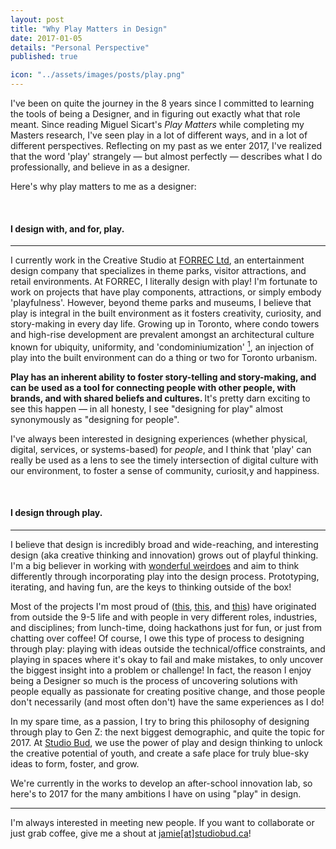 ```yaml
---
layout: post
title: "Why Play Matters in Design"
date: 2017-01-05
details: "Personal Perspective"
published: true

icon: "../assets/images/posts/play.png"
---
```


I've been on quite the journey in the 8 years since I committed to learning the tools of being a Designer, and in figuring out exactly what that role meant. Since reading Miguel Sicart's <i>Play Matters</i> while completing my Masters research, I've seen play in a lot of different ways, and in a lot of different perspectives. Reflecting on my past as we enter 2017, I've realized that the word 'play' strangely — but almost perfectly — describes what I do professionally, and believe in as a designer.

Here's why play matters to me as a designer:

<br>
<h4 class="article-subheading">I design with, and for, play. </h4> <!-- Entertainment Design -->
<hr class="xs-thick-hr" align="left">

I currently work in the Creative Studio at <a href="http://www.forrec.com" target="_blank">FORREC Ltd</a>, an entertainment design company that specializes in theme parks, visitor attractions, and retail environments. At FORREC, I literally design with play! I'm fortunate to work on projects that have play components, attractions, or simply embody 'playfulness'. However, beyond theme parks and museums, I believe that play is integral in the built environment as it fosters creativity, curiosity, and story-making in every day life. Growing up in Toronto, where condo towers and high-rise development are prevalent amongst an architectural culture known for ubiquity, uniformity, and 'condominiumization' <a href="http://www.archdaily.com/802984/ubiquity-and-uniformity-why-torontos-condominiums-all-look-the-same" target="_blank"><sup>1</sup></a>, an injection of play into the built environment can do a thing or two for Toronto urbanism. 

<b>Play has an inherent ability to foster story-telling and story-making, and can be used as a tool for connecting people with other people, with brands, and with shared beliefs and cultures. </b> It's pretty darn exciting to see this happen — in all honesty, I see "designing for play" almost synonymously as "designing for people". 

I've always been interested in designing experiences (whether physical, digital, services, or systems-based) for <i>people</i>, and I think that 'play' can really be used as a lens to see the timely intersection of digital culture with our environment, to foster a sense of community, curiosit,y and happiness. 

<br>
<h4 class="article-subheading">I design through play.</h4> <!-- Design Process-->
<hr class="xs-thick-hr" align="left">

I believe that design is incredibly broad and wide-reaching, and interesting design (aka creative thinking and innovation) grows out of playful thinking. I'm a big believer in working with <a href="http://jamiemkwan.com/ideas/2016/12/22/millennial-architects" target="_blank">wonderful weirdoes</a> and aim to think differently through incorporating play into the design process. Prototyping, iterating, and having fun, are the keys to thinking outside of the box! 

Most of the projects I'm most proud of (<a href="/projects/creative-catalyst" target="_blank">this</a>, <a href="/projects/thesis" target="_blank">this</a>, and <a href="/projects/studiobud" target="_blank">this</a>) have originated from outside the 9-5 life and with people in very different roles, industries, and disciplines; from lunch-time, doing hackathons just for fun, or just from chatting over coffee! Of course, I owe this type of process to designing through play: playing with ideas outside the technical/office constraints, and playing in spaces where it's okay to fail and make mistakes, to only uncover the biggest insight into a problem or challenge! In fact, the reason I enjoy being a Designer so much is the process of uncovering solutions with people equally as passionate for creating positive change, and those people don't necessarily (and most often don't) have the same experiences as I do!

In my spare time, as a passion, I try to bring this philosophy of designing through play to Gen Z: the next biggest demographic, and quite the topic for 2017. At <a href="/projects/studiobud">Studio Bud</a>, we use the power of play and design thinking to unlock the creative potential of youth, and create a safe place for truly blue-sky ideas to form, foster, and grow. 

We're currently in the works to develop an after-school innovation lab, so here's to 2017 for the many ambitions I have on using "play" in design.

<hr class="xs-thick-hr" align="left">
I'm always interested in meeting new people. If you want to collaborate or just grab coffee, give me a shout at <a href="mailto:jamie@studiobud.ca?Subject=Hello!" target="_top">jamie[at]studiobud.ca</a>!
